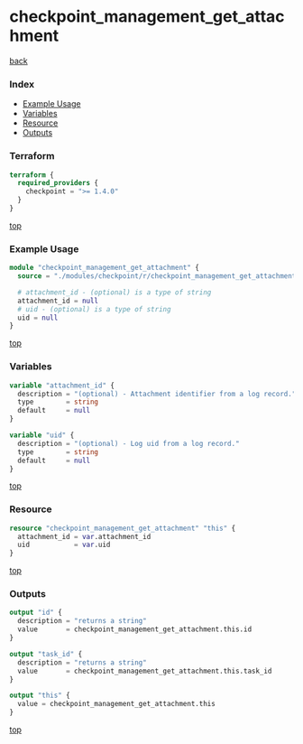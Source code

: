 # checkpoint_management_get_attachment

[back](../checkpoint.md)

### Index

- [Example Usage](#example-usage)
- [Variables](#variables)
- [Resource](#resource)
- [Outputs](#outputs)

### Terraform

```terraform
terraform {
  required_providers {
    checkpoint = ">= 1.4.0"
  }
}
```

[top](#index)

### Example Usage

```terraform
module "checkpoint_management_get_attachment" {
  source = "./modules/checkpoint/r/checkpoint_management_get_attachment"

  # attachment_id - (optional) is a type of string
  attachment_id = null
  # uid - (optional) is a type of string
  uid = null
}
```

[top](#index)

### Variables

```terraform
variable "attachment_id" {
  description = "(optional) - Attachment identifier from a log record."
  type        = string
  default     = null
}

variable "uid" {
  description = "(optional) - Log uid from a log record."
  type        = string
  default     = null
}
```

[top](#index)

### Resource

```terraform
resource "checkpoint_management_get_attachment" "this" {
  attachment_id = var.attachment_id
  uid           = var.uid
}
```

[top](#index)

### Outputs

```terraform
output "id" {
  description = "returns a string"
  value       = checkpoint_management_get_attachment.this.id
}

output "task_id" {
  description = "returns a string"
  value       = checkpoint_management_get_attachment.this.task_id
}

output "this" {
  value = checkpoint_management_get_attachment.this
}
```

[top](#index)